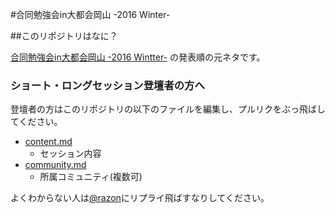 #合同勉強会in大都会岡山 -2016 Winter-

##このリポジトリはなに？

[合同勉強会in大都会岡山 -2016 Wintter-](http://gbdaitokai.doorkeeper.jp/events/46795) の発表順の元ネタです。  

### ショート・ロングセッション登壇者の方へ
登壇者の方はこのリポジトリの以下のファイルを編集し、プルリクをぶっ飛ばしてください。

- [content.md](https://github.com/gbdaitokai/gbdaitokai2016winter/blob/master/content.md)
  * セッション内容
- [community.md](https://github.com/gbdaitokai/gbdaitokai2016winter/blob/master/community.md)
  * 所属コミュニティ(複数可)

よくわからない人は[@razon](https://twitter.com/razon)にリプライ飛ばすなりしてください。
